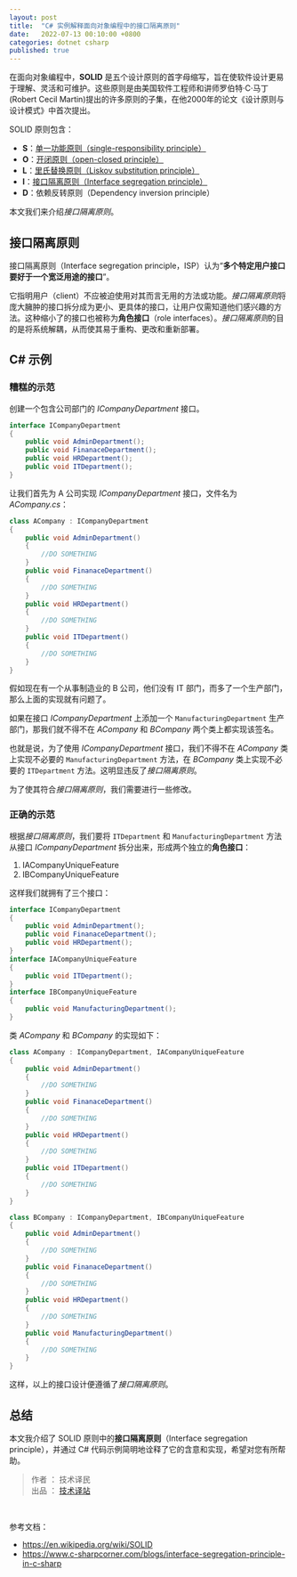 ```yaml
---
layout: post
title:  "C# 实例解释面向对象编程中的接口隔离原则"
date:   2022-07-13 00:10:00 +0800
categories: dotnet csharp
published: true
---
```


在面向对象编程中，**SOLID** 是五个设计原则的首字母缩写，旨在使软件设计更易于理解、灵活和可维护。这些原则是由美国软件工程师和讲师罗伯特·C·马丁(Robert Cecil Martin)提出的许多原则的子集，在他2000年的论文《设计原则与设计模式》中首次提出。

SOLID 原则包含：

- **S**：[单一功能原则（single-responsibility principle）](https://ittranslator.cn/dotnet/csharp/2022/02/07/SOLID-single-responsibility-principle.html)
- **O**：[开闭原则（open-closed principle）](https://ittranslator.cn/dotnet/csharp/2022/02/17/SOLID-open-closed-principle.html)
- **L**：[里氏替换原则（Liskov substitution principle）](https://ittranslator.cn/dotnet/csharp/2022/02/23/SOLID-liskov-substitution-principle.html)
- **I**：[接口隔离原则（Interface segregation principle）](https://ittranslator.cn/dotnet/csharp/2022/07/13/SOLID-interface-segregation-principle.html)
- **D**：依赖反转原则（Dependency inversion principle）

本文我们来介绍*接口隔离原则*。

## 接口隔离原则

接口隔离原则（Interface segregation principle，ISP）认为“**多个特定用户接口要好于一个宽泛用途的接口**”。

它指明用户（client）不应被迫使用对其而言无用的方法或功能。*接口隔离原则*将庞大臃肿的接口拆分成为更小、更具体的接口，让用户仅需知道他们感兴趣的方法。这种缩小了的接口也被称为**角色接口**（role interfaces）。*接口隔离原则*的目的是将系统解耦，从而使其易于重构、更改和重新部署。

## C# 示例

### 糟糕的示范

创建一个包含公司部门的 *ICompanyDepartment* 接口。

```csharp
interface ICompanyDepartment
{
    public void AdminDepartment();
    public void FinanaceDepartment();
    public void HRDepartment();
    public void ITDepartment();
}
```

让我们首先为 A 公司实现 *ICompanyDepartment* 接口，文件名为 *ACompany.cs*：

```csharp
class ACompany : ICompanyDepartment
{
    public void AdminDepartment()
    {
        //DO SOMETHING
    }
    public void FinanaceDepartment()
    {
        //DO SOMETHING
    }
    public void HRDepartment()
    {
        //DO SOMETHING
    }
    public void ITDepartment()
    {
        //DO SOMETHING
    }
}
```

假如现在有一个从事制造业的 B 公司，他们没有 IT 部门，而多了一个生产部门，那么上面的实现就有问题了。

如果在接口 *ICompanyDepartment* 上添加一个 `ManufacturingDepartment` 生产部门，那我们就不得不在 *ACompany* 和 *BCompany* 两个类上都实现该签名。

也就是说，为了使用 *ICompanyDepartment* 接口，我们不得不在 *ACompany* 类上实现不必要的 `ManufacturingDepartment` 方法，在 *BCompany* 类上实现不必要的 `ITDepartment` 方法。这明显违反了*接口隔离原则*。

为了使其符合*接口隔离原则*，我们需要进行一些修改。

### 正确的示范

根据*接口隔离原则*，我们要将 `ITDepartment` 和 `ManufacturingDepartment` 方法从接口 *ICompanyDepartment* 拆分出来，形成两个独立的**角色接口**：

1. IACompanyUniqueFeature
2. IBCompanyUniqueFeature

这样我们就拥有了三个接口：

```csharp
interface ICompanyDepartment
{
    public void AdminDepartment();
    public void FinanaceDepartment();
    public void HRDepartment();
}
interface IACompanyUniqueFeature
{
    public void ITDepartment();
}
interface IBCompanyUniqueFeature
{
    public void ManufacturingDepartment();
}
```

类 *ACompany* 和 *BCompany* 的实现如下：

```csharp
class ACompany : ICompanyDepartment, IACompanyUniqueFeature
{
    public void AdminDepartment()
    {
        //DO SOMETHING
    }
    public void FinanaceDepartment()
    {
        //DO SOMETHING
    }
    public void HRDepartment()
    {
        //DO SOMETHING
    }
    public void ITDepartment()
    {
        //DO SOMETHING
    }
}

class BCompany : ICompanyDepartment, IBCompanyUniqueFeature
{
    public void AdminDepartment()
    {
        //DO SOMETHING
    }
    public void FinanaceDepartment()
    {
        //DO SOMETHING
    }
    public void HRDepartment()
    {
        //DO SOMETHING
    }
    public void ManufacturingDepartment()
    {
        //DO SOMETHING
    }
}
```

这样，以上的接口设计便遵循了*接口隔离原则*。

## 总结

本文我介绍了 SOLID 原则中的**接口隔离原则**（Interface segregation principle），并通过 C# 代码示例简明地诠释了它的含意和实现，希望对您有所帮助。

> 作者 ： 技术译民  
> 出品 ： [技术译站](https://ittranslator.cn/)

<br />

参考文档：

- <https://en.wikipedia.org/wiki/SOLID>
- <https://www.c-sharpcorner.com/blogs/interface-segregation-principle-in-c-sharp>
